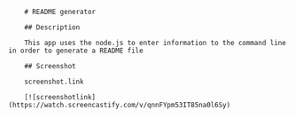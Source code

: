 
        # README generator

        ## Description

        This app uses the node.js to enter information to the command line in order to generate a README file

        ## Screenshot

        screenshot.link

        [![screenshotlink](https://watch.screencastify.com/v/qnnFYpm53IT85na0l6Sy)
